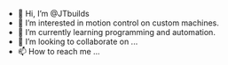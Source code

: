 - 👋 Hi, I’m @JTbuilds
- 👀 I’m interested in motion control on custom machines.
- 🌱 I’m currently learning programming and automation.
- 💞️ I’m looking to collaborate on ...
- 📫 How to reach me ...

<!---
JTbuilds/JTbuilds is a ✨ special ✨ repository because its `README.md` (this file) appears on your GitHub profile.
You can click the Preview link to take a look at your changes.
--->
